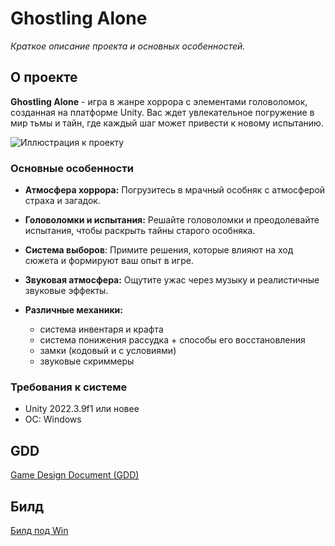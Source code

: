# Ghostling Alone

*Краткое описание проекта и основных особенностей.*

## О проекте
**Ghostling Alone** - игра в жанре хоррора с элементами головоломок, созданная на платформе Unity. Вас ждет увлекательное погружение в мир тьмы и тайн, где каждый шаг может привести к новому испытанию.

![Иллюстрация к проекту](https://habrastorage.org/webt/9w/pg/by/9wpgbyrdmuecinylcx6styn4c4q.jpeg)

### Основные особенности
- **Атмосфера хоррора:** Погрузитесь в мрачный особняк с атмосферой страха и загадок.

- **Головоломки и испытания:** Решайте головоломки и преодолевайте испытания, чтобы раскрыть тайны старого особняка.

- **Система выборов**: Примите решения, которые влияют на ход сюжета и формируют ваш опыт в игре.

- **Звуковая атмосфера:** Ощутите ужас через музыку и реалистичные звуковые эффекты.
  
- **Различные механики:**
  - система инвентаря и крафта 
  - система понижения рассудка + способы его восстановления 
  - замки (кодовый и с условиями)
  - звуковые скриммеры 

### Требования к системе
- Unity 2022.3.9f1 или новее
- ОС: Windows

## GDD

[Game Design Document (GDD)](https://goo-gl.me/r5Ify)

## Билд

[Билд под Win](https://drive.google.com/file/d/1GO3aT_-WZ_RobsVfxK_A9CTGon4pWYuq/view?usp=sharing)


